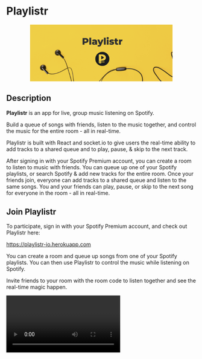 # Playlistr

<div align="center">
    <img src="./readme/playlistr-landing.png" alt="Playlistr Landing Page" width="75%" />
</div>

## Description

**Playlistr** is an app for live, group music listening on Spotify. 

Build a queue of songs with friends, listen to the music together, and control the music for the entire room - all in real-time.

Playlistr is built with React and socket.io to give users the real-time ability to add tracks to a shared queue and to play, pause, & skip to the next track.

After signing in with your Spotify Premium account, you can create a room to listen to music with friends. You can queue up one of your Spotify playlists, or search Spotify & add new tracks for the entire room. Once your friends join, everyone can add tracks to a shared queue and listen to the same songs. You and your friends can play, pause, or skip to the next song for everyone in the room - all in real-time.

## Join Playlistr

To participate, sign in with your Spotify Premium account, and check out Playlistr here: 

https://playlistr-io.herokuapp.com

You can create a room and queue up songs from one of your Spotify playlists. You can then use Playlistr to control the music while listening on Spotify. 

Invite friends to your room with the room code to listen together and see the real-time magic happen. 

<video src="./readme/playlistr-demo.mp4" alt="Gif showing demo of Playlistr" width="60%" />

## Table of Contents

* [Technologies](#technologies)
* [Methodology](#methodology)
* [Future Enhancements](#future-enhancements)
* [The Team](#the-team)
* [Credits](#credits)

## Technologies

<img src="./readme/playlistr-tech-stack.png" alt="Playlistr tech stack" width="60%"/>

Playlistr was built using the following technologies:

* ReactJS - Front-end framework
* Mongoose / MongoDB - ODM for interfacing with MongoDB backend
* [Express](https://expressjs.com/) - Middleware for routing HTTP requests
* [NodeJS](https://nodejs.org/en/) - Javascript runtime environment for the application
* [Heroku](https://www.heroku.com/) - Application and database hosting


## Methodology

<img src="./readme/playlistr-app-flow.png" alt="Playlistr IMAGE" width="60%"/>

### Authentication

### Homepage

### Music Room


## Future Enhancements

It was important for us to develop MVP features, especially, the real-time listening and control of music. After having developed this, we hope to develop some additional features including: 


Our Trello board contains our Backlog features: https://trello.com/b/FRMkIUAs/playlistr

Feel free to submit any features you'd like to see via the Issues section of this GitHub repo.


## The Team

* John Herman, [@hermanjohn2](https://github.com/hermanjohn2)
* Connie Tran, [@connietran-dev](https://github.com/connietran-dev)

<div align="center">
    <img src="./readme/john-herman.png" alt="John Herman, web developer" width="40%"/>
    <img src="./readme/connie-tran.png" alt="Connie Tran, web developer" width="40%"/>
</div>

To find out more about the inspiration behind this project, check out our pitch deck here: [Playlistr Pitch Deck](https://drive.google.com/file/d/1nG980MIZ5lKGJ5p5CUeHgqalULPHr56s/view?usp=sharing)  

### Credits

* https://www.npmjs.com/package/express
* https://www.npmjs.com/package/dotenv
* https://www.freepik.com - Background image
* https://www.flaticon.com - Avatar images
* https://unsplash.com - Banner images
* https://slidesgo.com/ - Pitch deck

Copyright (c) [2020] [John Herman, Connie Tran]
